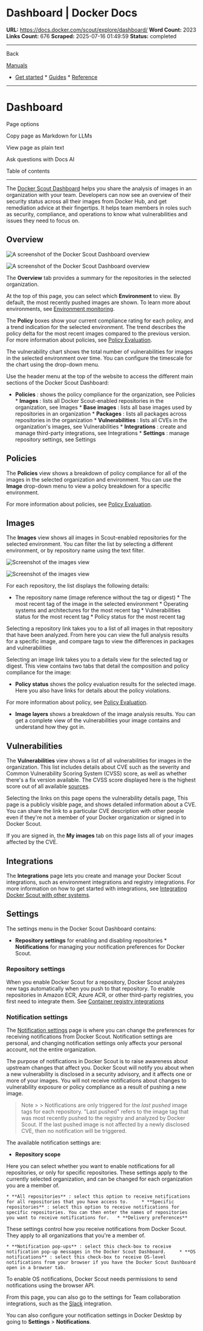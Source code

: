# Dashboard | Docker Docs

**URL:** https://docs.docker.com/scout/explore/dashboard/
**Word Count:** 2023
**Links Count:** 676
**Scraped:** 2025-07-16 01:49:59
**Status:** completed

---

Back

[Manuals](https://docs.docker.com/manuals/)

  * [Get started](https://docs.docker.com/get-started/)   * [Guides](https://docs.docker.com/guides/)   * [Reference](https://docs.docker.com/reference/)

* * *

# Dashboard

Page options

Copy page as Markdown for LLMs

View page as plain text

Ask questions with Docs AI

Table of contents

* * *

The [Docker Scout Dashboard](https://scout.docker.com/) helps you share the analysis of images in an organization with your team. Developers can now see an overview of their security status across all their images from Docker Hub, and get remediation advice at their fingertips. It helps team members in roles such as security, compliance, and operations to know what vulnerabilities and issues they need to focus on.

## Overview

![A screenshot of the Docker Scout Dashboard overview](https://docs.docker.com/scout/images/dashboard-overview.webp)

![A screenshot of the Docker Scout Dashboard overview](https://docs.docker.com/scout/images/dashboard-overview.webp)

The **Overview** tab provides a summary for the repositories in the selected organization.

At the top of this page, you can select which **Environment** to view. By default, the most recently pushed images are shown. To learn more about environments, see [Environment monitoring](https://docs.docker.com/scout/integrations/environment/).

The **Policy** boxes show your current compliance rating for each policy, and a trend indication for the selected environment. The trend describes the policy delta for the most recent images compared to the previous version. For more information about policies, see [Policy Evaluation](https://docs.docker.com/scout/policy/).

The vulnerability chart shows the total number of vulnerabilities for images in the selected environment over time. You can configure the timescale for the chart using the drop-down menu.

Use the header menu at the top of the website to access the different main sections of the Docker Scout Dashboard:

  * **Policies** : shows the policy compliance for the organization, see Policies   * **Images** : lists all Docker Scout-enabled repositories in the organization, see Images   * **Base images** : lists all base images used by repositories in an organization   * **Packages** : lists all packages across repositories in the organization   * **Vulnerabilities** : lists all CVEs in the organization's images, see Vulnerabilities   * **Integrations** : create and manage third-party integrations, see Integrations   * **Settings** : manage repository settings, see Settings

## Policies

The **Policies** view shows a breakdown of policy compliance for all of the images in the selected organization and environment. You can use the **Image** drop-down menu to view a policy breakdown for a specific environment.

For more information about policies, see [Policy Evaluation](https://docs.docker.com/scout/policy/).

## Images

The **Images** view shows all images in Scout-enabled repositories for the selected environment. You can filter the list by selecting a different environment, or by repository name using the text filter.

![Screenshot of the images view](https://docs.docker.com/scout/images/dashboard-images.webp)

![Screenshot of the images view](https://docs.docker.com/scout/images/dashboard-images.webp)

For each repository, the list displays the following details:

  * The repository name \(image reference without the tag or digest\)   * The most recent tag of the image in the selected environment   * Operating systems and architectures for the most recent tag   * Vulnerabilities status for the most recent tag   * Policy status for the most recent tag

Selecting a repository link takes you to a list of all images in that repository that have been analyzed. From here you can view the full analysis results for a specific image, and compare tags to view the differences in packages and vulnerabilities

Selecting an image link takes you to a details view for the selected tag or digest. This view contains two tabs that detail the composition and policy compliance for the image:

  * **Policy status** shows the policy evaluation results for the selected image. Here you also have links for details about the policy violations.

For more information about policy, see [Policy Evaluation](https://docs.docker.com/scout/policy/).

  * **Image layers** shows a breakdown of the image analysis results. You can get a complete view of the vulnerabilities your image contains and understand how they got in.

## Vulnerabilities

The **Vulnerabilities** view shows a list of all vulnerabilities for images in the organization. This list includes details about CVE such as the severity and Common Vulnerability Scoring System \(CVSS\) score, as well as whether there's a fix version available. The CVSS score displayed here is the highest score out of all available [sources](https://docs.docker.com/scout/deep-dive/advisory-db-sources/).

Selecting the links on this page opens the vulnerability details page, This page is a publicly visible page, and shows detailed information about a CVE. You can share the link to a particular CVE description with other people even if they're not a member of your Docker organization or signed in to Docker Scout.

If you are signed in, the **My images** tab on this page lists all of your images affected by the CVE.

## Integrations

The **Integrations** page lets you create and manage your Docker Scout integrations, such as environment integrations and registry integrations. For more information on how to get started with integrations, see [Integrating Docker Scout with other systems](https://docs.docker.com/scout/integrations/).

## Settings

The settings menu in the Docker Scout Dashboard contains:

  * **Repository settings** for enabling and disabling repositories   * **Notifications** for managing your notification preferences for Docker Scout.

### Repository settings

When you enable Docker Scout for a repository, Docker Scout analyzes new tags automatically when you push to that repository. To enable repositories in Amazon ECR, Azure ACR, or other third-party registries, you first need to integrate them. See [Container registry integrations](https://docs.docker.com/scout/integrations/#container-registries)

### Notification settings

The [Notification settings](https://scout.docker.com/settings/notifications) page is where you can change the preferences for receiving notifications from Docker Scout. Notification settings are personal, and changing notification settings only affects your personal account, not the entire organization.

The purpose of notifications in Docker Scout is to raise awareness about upstream changes that affect you. Docker Scout will notify you about when a new vulnerability is disclosed in a security advisory, and it affects one or more of your images. You will not receive notifications about changes to vulnerability exposure or policy compliance as a result of pushing a new image.

> Note >  > Notifications are only triggered for the _last pushed_ image tags for each repository. "Last pushed" refers to the image tag that was most recently pushed to the registry and analyzed by Docker Scout. If the last pushed image is not affected by a newly disclosed CVE, then no notification will be triggered.

The available notification settings are:

  * **Repository scope**

Here you can select whether you want to enable notifications for all repositories, or only for specific repositories. These settings apply to the currently selected organization, and can be changed for each organization you are a member of.

    * **All repositories** : select this option to receive notifications for all repositories that you have access to.     * **Specific repositories** : select this option to receive notifications for specific repositories. You can then enter the names of repositories you want to receive notifications for.   * **Delivery preferences**

These settings control how you receive notifications from Docker Scout. They apply to all organizations that you're a member of.

    * **Notification pop-ups** : select this check-box to receive notification pop-up messages in the Docker Scout Dashboard.     * **OS notifications** : select this check-box to receive OS-level notifications from your browser if you have the Docker Scout Dashboard open in a browser tab.

To enable OS notifications, Docker Scout needs permissions to send notifications using the browser API.

From this page, you can also go to the settings for Team collaboration integrations, such as the [Slack](https://docs.docker.com/scout/integrations/team-collaboration/slack/) integration.

You can also configure your notification settings in Docker Desktop by going to **Settings** > **Notifications**.